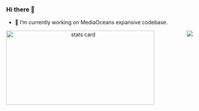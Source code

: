 
### Hi there 👋

 - 🔭 I’m currently working on MediaOceans expansive codebase.

 <a href="https://github.com/sharmashrey">
<p align = "center">
 <img align="left" alt= "stats card" height="200px" width="400" src="https://github-readme-stats-eight-theta.vercel.app/api?username=sharmashrey&show_icons=true&theme=algolia&include_all_commits=true&count_private=true">
<img align="right" src= "https://github-readme-streak-stats.herokuapp.com/?user=sharmashrey&theme=radical">

 </p>
 

